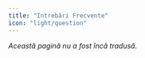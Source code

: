 ```yaml
---
title: "Intrebări Frecvente"
icon: "light/question"
---
```


*Această pagină nu a fost încă tradusă.*